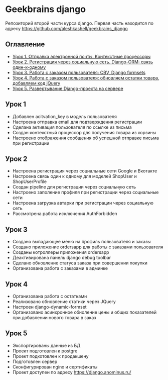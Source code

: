 # Geekbrains django

Репозиторий второй части курса django. Первая часть находится по адресу https://github.com/aleshkashell/geekbrains_django

## Оглавление

- [Урок 1. Отправка электронной почты. Контекстные процессоры](#Урок-1)
- [Урок 2. Регистрация через социальную сеть. Django-ORM: связь один-к-одному](#Урок-2)
- [Урок 3. Работа с заказом пользователя: CBV, Django formsets](#Урок-3)
- [Урок 4. Работа с заказом пользователя: обновляем остатки товара, добавляем код jQuery](#Урок-4)
- [Урок 5. Развертывание Django-проекта на сервере](#Урок-5)

## Урок 1

- Добавлен acitvation_key в модель пользователя
- Настроена отправка email для подтверждения регистрации
- Сделана активация пользователя по ссылке из письма
- Создан контекстный процессор для получения товара из корзины
- Настроено отображения сообщения об успешной отправке письма при регистрации

## Урок 2

- Настроена регистрация через социальные сети Google и Вкотакте
- Настроена связь один к одному для моделей ShopUser и ShopUserProfile
- Создан pipeline для регистрации через социальную сеть
- Настроено заполение профиля при регистрации через социальные сети
- Настроена загрузка автарки при регистрации через социальную сеть
- Рассмотрена работа исключения AuthForbidden

## Урок 3

- Создано выпадающее меню на профиль пользователя и заказы
- Создано приложение ordersapp для работы с заказами пользователя
- Созданы котроллеры приложения ordersapp
- Деактивирована панель django debug toolbar
- Сделано обновление статуса заказа при совершении покупки
- Организована работа с заказами в админке

## Урок 4

- Организована работа с остатками
- Реализовано обновление статики через JQuery
- Настроен django-dynamic-formset
- Организовано асинхронное обноление цены и общих показателей при добавлении нового товара в заказ

## Урок 5

- Экспортированы данные из БД
- Проект подготовлен к postgre
- Проект подкотовлен к продакшену
- Подготовлен сервер
- Сконфигурирован nginx и сертификаты
- Проект доступен по адресу https://django.anominus.ru/
